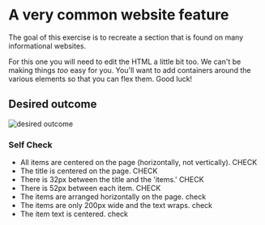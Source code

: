 # A very common website feature

The goal of this exercise is to recreate a section that is found on many informational websites.

For this one you will need to edit the HTML a little bit too. We can't be making things _too_ easy for you. You'll want to add containers around the various elements so that you can flex them. Good luck!

## Desired outcome

![desired outcome](./desired-outcome.png)

### Self Check

- All items are centered on the page (horizontally, not vertically). CHECK
- The title is centered on the page. CHECK
- There is 32px between the title and the 'items.' CHECK
- There is 52px between each item. CHECK
- The items are arranged horizontally on the page. check
- The items are only 200px wide and the text wraps. check
- The item text is centered. check
